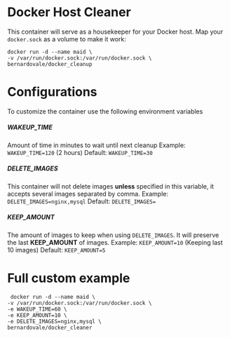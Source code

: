 Docker Host Cleaner
==================

This container will serve as a housekeeper for your Docker host. Map your `docker.sock` as a volume to make it work:

````
docker run -d --name maid \
-v /var/run/docker.sock:/var/run/docker.sock \
bernardovale/docker_cleanup
````


Configurations
==============
To customize the container use the following environment variables

##### WAKEUP_TIME
Amount of time in minutes to wait until next cleanup
Example: `WAKEUP_TIME=120` (2 hours)
Default: `WAKEUP_TIME=30`

##### DELETE_IMAGES
This container will not delete images **unless** specified in this variable, it accepts several images separated by comma.
Example: `DELETE_IMAGES=nginx,mysql`
Default: `DELETE_IMAGES=`

##### KEEP_AMOUNT
The amount of images to keep when using `DELETE_IMAGES`. It will preserve the last **KEEP_AMOUNT** of images.
Example: `KEEP_AMOUNT=10` (Keeping last 10 images)
Default: `KEEP_AMOUNT=5`


Full custom example
==========
```
 docker run -d --name maid \
-v /var/run/docker.sock:/var/run/docker.sock \
-e WAKEUP_TIME=60 \
-e KEEP_AMOUNT=10 \
-e DELETE_IMAGES=nginx,mysql \
bernardovale/docker_cleaner
```
